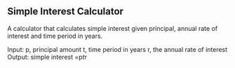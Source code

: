 ## Simple Interest Calculator
A calculator that calculates simple interest given principal, annual rate of interest and time period in years.

Input: 
    p, principal amount
    t, time period in years 
    r, the annual rate of interest
Output:
    simple interest =p*t*r
